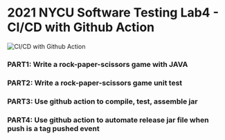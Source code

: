 # 2021 NYCU Software Testing Lab4 - CI/CD with Github Action

![CI/CD with Github Action](https://github.com/winniehsuanyuan/st_nycu_lab4_309551091/actions/workflows/action.yml/badge.svg)

### PART1: Write a rock-paper-scissors game with JAVA
### PART2: Write a rock-paper-scissors game unit test
### PART3: Use github action to compile, test, assemble jar
### PART4: Use github action to automate release jar file when push is a tag pushed event
